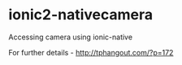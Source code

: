 # ionic2-nativecamera
Accessing camera using ionic-native

For further details - http://tphangout.com/?p=172
